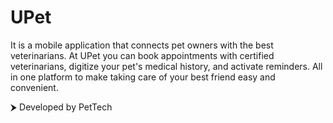# UPet
It is a mobile application that connects pet owners with the best veterinarians. At UPet you can book appointments with certified veterinarians, digitize your pet's medical history, and activate reminders. All in one platform to make taking care of your best friend easy and convenient.

⮞ Developed by PetTech
